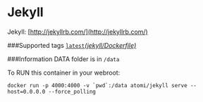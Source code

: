 Jekyll
==================
Jekyll:
[http://jekyllrb.com/](http://jekyllrb.com/)

###Supported tags
[```latest```_(jekyll/Dockerfile)_](https://github.com/atomi/public-dockerfiles/blob/master/jekyll/Dockerfile)


###Information
DATA folder is in ```/data```

To RUN this container in your webroot:

```docker run -p 4000:4000 -v `pwd`:/data atomi/jekyll serve --host=0.0.0.0 --force_polling```
